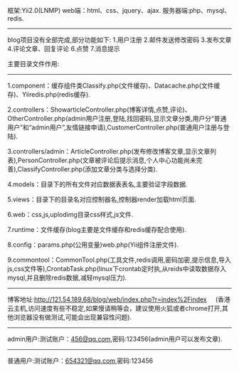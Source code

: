 框架:Yii2.0(LNMP) web端：html、css、jquery、ajax. 服务器端:php、mysql、redis.
*********************************************************************
blog项目没有全部完成,部分功能如下: 1.用户注册 2.邮件发送修改密码 3.发布文章 4.评论文章、回复评论 6.点赞 7.消息提示

主要目录文件作用: 
*********************************************************************
1.component：缓存组件类Classify.php(文件缓存)、Datacache.php(文件缓存)、Yiiredis.php(redis缓存).

2.controllers：ShowarticleController.php(博客详情,点赞,评论)、OtherController.php(admin用户注册,登陆,找回密码,显示文章分类,用户分“普通用户”和“admin用户”,友情链接申请),CustomerController.php(普通用户注册与登陆).

3.controllers/admin：ArticleController.php(发布修改博客文章,显示文章列表),PersonController.php(文章被评论后提示消息,个人中心功能尚未完善),ClassifyController.php(添加文章分类与选择分类).

4.models：目录下的所有文件对应数据表表名,主要验证字段数据.

5.views：目录下的目录名对应控制器名,控制器render加载html页面.

6.web：css,js,uplodimg目录css样式,js文件.

7.runtime：文件缓存(blog主要是文件缓存和redis缓存配合使用).

8.config：params.php(公用变量)web.php(Yii组件注册文件).

9.commontool：CommonTool.php(工具文件,redis调用,密码加密,提示信息,导入js,css文件等),CrontabTask.php(linux下crontab定时执,从reids中读取数据存入mysql,并且删除redis数据,减轻mysql压力).
*********************************************************************
博客地址:http://121.54.189.68/blog/web/index.php?r=index%2Findex     (香港云主机,访问速度有些不稳定,如果慢请稍等会，建议使用火狐或者chrome打开,其他浏览器没有做测试,可能会出现兼容性问题).
*********************************************************************
admin用户:测试账户：456@qq.com,密码:123456(admin用户可以发布文章).
*********************************************************************
普通用户:测试账户：654321@qq.com,密码:123456
